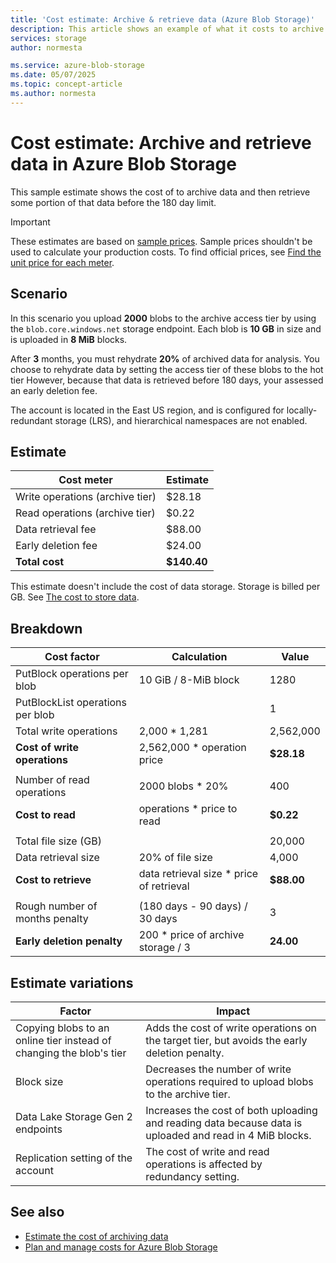 ```yaml
---
title: 'Cost estimate: Archive & retrieve data (Azure Blob Storage)' 
description: This article shows an example of what it costs to archive and then retrieve data in Azure Blob Storage.
services: storage
author: normesta

ms.service: azure-blob-storage
ms.date: 05/07/2025
ms.topic: concept-article
ms.author: normesta
---
```


# Cost estimate: Archive and retrieve data in Azure Blob Storage 

This sample estimate shows the cost of to archive data and then retrieve some portion of that data before the 180 day limit.

> [!IMPORTANT]
> These estimates are based on [sample prices](blob-storage-estimate-costs.md#sample-prices). Sample prices shouldn't be used to calculate your production costs. To find official prices, see [Find the unit price for each meter](../common/storage-plan-manage-costs.md#find-the-unit-price-for-each-meter).

## Scenario

In this scenario you upload **2000** blobs to the archive access tier by using the `blob.core.windows.net` storage endpoint. Each blob is **10 GB** in size and is uploaded in **8 MiB** blocks. 

After **3** months, you must rehydrate **20%** of archived data for analysis. You choose to rehydrate data by setting the access tier of these blobs to the hot tier However, because that data is retrieved before 180 days, your assessed an early deletion fee. 

The account is located in the East US region, and is configured for locally-redundant storage (LRS), and hierarchical namespaces are not enabled.

## Estimate

| Cost meter                      | Estimate    |
|---------------------------------|-------------|
| Write operations (archive tier) | $28.18      |
| Read operations (archive tier)  | $0.22       |
| Data retrieval fee              | $88.00      |
| Early deletion fee              | $24.00      |
| **Total cost**                  | **$140.40** |

This estimate doesn't include the cost of data storage. Storage is billed per GB. See [The cost to store data](blob-storage-estimate-costs.md#the-cost-to-store-data).

## Breakdown

| Cost factor                      | Calculation                              | Value      |
|----------------------------------|------------------------------------------|------------|
| PutBlock operations per blob     | 10 GiB / 8-MiB block                     | 1280       |
| PutBlockList operations per blob |                                          | 1          |
| Total write operations           | 2,000 * 1,281                            | 2,562,000  |
| **Cost of write operations**     | 2,562,000 * operation price              | **$28.18** |
|                                  |                                          |            |
| Number of read operations        | 2000 blobs * 20%                         | 400        |
| **Cost to read**                 | operations * price to read               | **$0.22**  |
|                                  |                                          |            |
| Total file size (GB)             |                                          | 20,000     |
| Data retrieval size              | 20% of file size                         | 4,000      |
| **Cost to retrieve**             | data retrieval size * price of retrieval | **$88.00** |
|                                  |                                          |            |
| Rough number of months penalty   | (180 days - 90 days) / 30 days           | 3          |
| **Early deletion penalty**       | 200 * price of archive storage / 3       | **24.00**  |

## Estimate variations

| Factor | Impact |
|---|---|
| Copying blobs to an online tier instead of changing the blob's tier | Adds the cost of write operations on the target tier, but avoids the early deletion penalty. |
| Block size    | Decreases the number of write operations required to upload blobs to the archive tier. |
| Data Lake Storage Gen 2 endpoints | Increases the cost of both uploading and reading data because data is uploaded and read in 4 MiB blocks. |
| Replication setting of the account | The cost of write and read operations is affected by redundancy setting. |

## See also

- [Estimate the cost of archiving data](archive-cost-estimation.md)
- [Plan and manage costs for Azure Blob Storage](../common/storage-plan-manage-costs.md)
